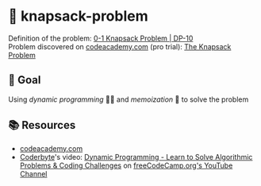 # 🎒 knapsack-problem
 Definition of the problem: [0-1 Knapsack Problem | DP-10](https://www.geeksforgeeks.org/0-1-knapsack-problem-dp-10/)  
 Problem discovered on [codeacademy.com](https://www.codecademy.com/) (pro trial):
 [The Knapsack Problem](https://www.codecademy.com/paths/pass-the-technical-interview-with-javascript/tracks/javascript-interview-prep-and-algorithm-practice/modules/javascript-algorithm-practice/articles/the-knapsack-problem)
 
## 🎯 Goal
Using *dynamic programming* 🏃‍♂️ and *memoization* 🧠 to solve the problem

## 📚 Resources
- [codeacademy.com](https://www.codecademy.com/)
- [Coderbyte](https://www.youtube.com/channel/UCOJtQcnBnIy4LERo6vkrItg)'s video: [Dynamic Programming - Learn to Solve Algorithmic Problems & Coding Challenges](https://youtu.be/oBt53YbR9Kk) on [freeCodeCamp.org's YouTube Channel](https://www.youtube.com/channel/UC8butISFwT-Wl7EV0hUK0BQ)
